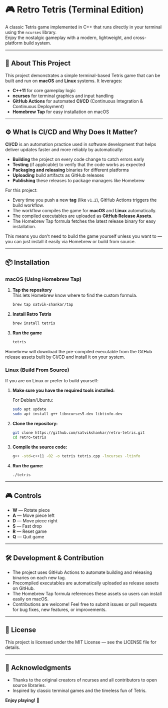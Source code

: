 # 🎮 Retro Tetris (Terminal Edition)

A classic Tetris game implemented in C++ that runs directly in your terminal using the `ncurses` library.  
Enjoy the nostalgic gameplay with a modern, lightweight, and cross-platform build system.

---

## 🚀 About This Project

This project demonstrates a simple terminal-based Tetris game that can be built and run on **macOS** and **Linux** systems. It leverages:

- **C++11** for core gameplay logic
- **ncurses** for terminal graphics and input handling
- **GitHub Actions** for automated **CI/CD** (Continuous Integration & Continuous Deployment)
- **Homebrew Tap** for easy installation on macOS

---

## ⚙️ What Is CI/CD and Why Does It Matter?

**CI/CD** is an automation practice used in software development that helps deliver updates faster and more reliably by automatically:

- **Building** the project on every code change to catch errors early
- **Testing** (if applicable) to verify that the code works as expected
- **Packaging and releasing** binaries for different platforms
- **Uploading** build artifacts as GitHub releases
- **Publishing** these releases to package managers like Homebrew

For this project:

- Every time you push a new **tag** (like `v1.2`), GitHub Actions triggers the build workflow.
- The workflow compiles the game for **macOS** and **Linux** automatically.
- The compiled executables are uploaded as **GitHub Release Assets**.
- The Homebrew Tap formula fetches the latest release binary for easy installation.

This means you don't need to build the game yourself unless you want to — you can just install it easily via Homebrew or build from source.

---

## 📦 Installation

### macOS (Using Homebrew Tap)

1. **Tap the repository**  
   This lets Homebrew know where to find the custom formula.

   ```bash
   brew tap satvik-shankar/tap
   ```

2. **Install Retro Tetris**

   ```bash
   brew install tetris
   ```

3. **Run the game**
   ```bash
   tetris
   ```

Homebrew will download the pre-compiled executable from the GitHub release assets built by CI/CD and install it on your system.

### Linux (Build From Source)

If you are on Linux or prefer to build yourself:

1. **Make sure you have the required tools installed:**

   For Debian/Ubuntu:

   ```bash
   sudo apt update
   sudo apt install g++ libncurses5-dev libtinfo-dev
   ```

2. **Clone the repository:**

   ```bash
   git clone https://github.com/satvikshankar/retro-tetris.git
   cd retro-tetris
   ```

3. **Compile the source code:**

   ```bash
   g++ -std=c++11 -O2 -o tetris tetris.cpp -lncurses -ltinfo
   ```

4. **Run the game:**
   ```bash
   ./tetris
   ```

---

## 🎮 Controls

- **W** — Rotate piece
- **A** — Move piece left
- **D** — Move piece right
- **S** — Fast drop
- **R** — Reset game
- **Q** — Quit game

---

## 🛠 Development & Contribution

- The project uses GitHub Actions to automate building and releasing binaries on each new tag.
- Precompiled executables are automatically uploaded as release assets on GitHub.
- The Homebrew Tap formula references these assets so users can install easily on macOS.
- Contributions are welcome! Feel free to submit issues or pull requests for bug fixes, new features, or improvements.

---

## 📄 License

This project is licensed under the MIT License — see the LICENSE file for details.

---

## 🙌 Acknowledgments

- Thanks to the original creators of ncurses and all contributors to open source libraries.
- Inspired by classic terminal games and the timeless fun of Tetris.

**Enjoy playing!** 🎉
